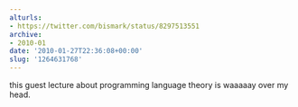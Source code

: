 ```yaml
---
alturls:
- https://twitter.com/bismark/status/8297513551
archive:
- 2010-01
date: '2010-01-27T22:36:08+00:00'
slug: '1264631768'
---
```


this guest lecture about programming language theory is waaaaay over my head.

